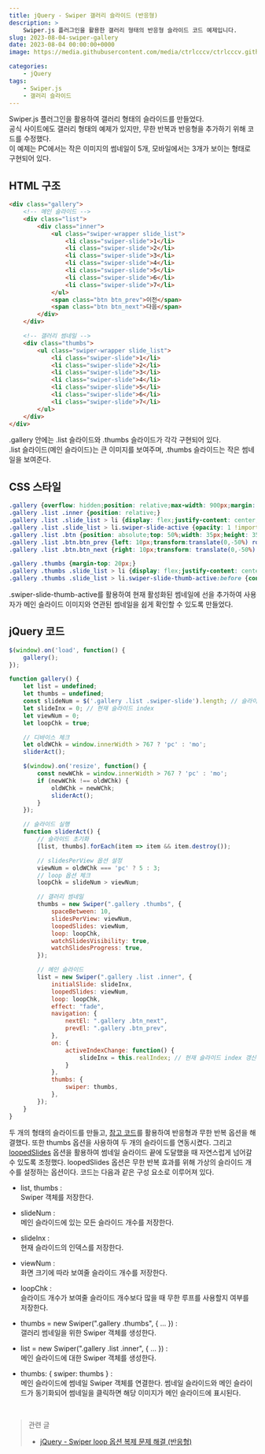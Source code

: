 ```yaml
---
title: jQuery - Swiper 갤러리 슬라이드 (반응형)
description: >  
    Swiper.js 플러그인을 활용한 갤러리 형태의 반응형 슬라이드 코드 예제입니다.
slug: 2023-08-04-swiper-gallery
date: 2023-08-04 00:00:00+0000
image: https://media.githubusercontent.com/media/ctrlcccv/ctrlcccv.github.io/master/assets/img/post/swiper-gallery.webp

categories:
    - jQuery
tags:
    - Swiper.js
    - 갤러리 슬라이드
---
```

Swiper.js 플러그인을 활용하여 갤러리 형태의 슬라이드를 만들었다.  
공식 사이트에도 갤러리 형태의 예제가 있지만, 무한 반복과 반응형을 추가하기 위해 코드를 수정했다.  
이 예제는 PC에서는 작은 이미지의 썸네일이 5개, 모바일에서는 3개가 보이는 형태로 구현되어 있다.  

## HTML 구조
```html
<div class="gallery">
    <!-- 메인 슬라이드 -->
    <div class="list">
        <div class="inner">
            <ul class="swiper-wrapper slide_list">
                <li class="swiper-slide">1</li>
                <li class="swiper-slide">2</li>
                <li class="swiper-slide">3</li>
                <li class="swiper-slide">4</li>
                <li class="swiper-slide">5</li>
                <li class="swiper-slide">6</li>
                <li class="swiper-slide">7</li>
            </ul>
            <span class="btn btn_prev">이전</span>
            <span class="btn btn_next">다음</span>
        </div>
    </div>

    <!-- 갤러리 썸네일 -->
    <div class="thumbs">
        <ul class="swiper-wrapper slide_list">
            <li class="swiper-slide">1</li>
            <li class="swiper-slide">2</li>
            <li class="swiper-slide">3</li>
            <li class="swiper-slide">4</li>
            <li class="swiper-slide">5</li>
            <li class="swiper-slide">6</li>
            <li class="swiper-slide">7</li>
        </ul>
    </div>
</div>
```
.gallery 안에는 .list 슬라이드와 .thumbs 슬라이드가 각각 구현되어 있다.  
.list 슬라이드(메인 슬라이드)는 큰 이미지를 보여주며, .thumbs 슬라이드는 작은 썸네일을 보여준다.  

## CSS 스타일
```css
.gallery {overflow: hidden;position: relative;max-width: 900px;margin: 40px auto 0;}
.gallery .list .inner {position: relative;}
.gallery .list .slide_list > li {display: flex;justify-content: center;align-items: center;height:300px;background: #8ab4f8;font-size: 48px;opacity: 0 !important;}
.gallery .list .slide_list > li.swiper-slide-active {opacity: 1 !important;} 
.gallery .list .btn {position: absolute;top: 50%;width: 35px;height: 35px;background:url('images/arrow.png') center center no-repeat;background-size: contain;text-indent: -999em;z-index: 1;}
.gallery .list .btn.btn_prev {left: 10px;transform:translate(0,-50%) rotateY(180deg);}
.gallery .list .btn.btn_next {right: 10px;transform: translate(0,-50%) ;}

.gallery .thumbs {margin-top: 20px;}
.gallery .thumbs .slide_list > li {display: flex;justify-content: center;align-items: center;position: relative;height:100px;background: #ddd;background: #8ab4f8;font-size: 24px;cursor: pointer;}
.gallery .thumbs .slide_list > li.swiper-slide-thumb-active:before {content:'';position: absolute;top: 0;right: 0;bottom: 0;left: 0;border: 4px solid #000;z-index: 1;}
```
.swiper-slide-thumb-active를 활용하여 현재 활성화된 썸네일에 선을 추가하여 사용자가 메인 슬라이드 이미지와 연관된 썸네일을 쉽게 확인할 수 있도록 만들었다.

## jQuery 코드
```js
$(window).on('load', function() {
    gallery();
});

function gallery() {
    let list = undefined;
    let thumbs = undefined;
    const slideNum = $('.gallery .list .swiper-slide').length; // 슬라이드 총 개수
    let slideInx = 0; // 현재 슬라이드 index
    let viewNum = 0;
    let loopChk = true;

    // 디바이스 체크
    let oldWChk = window.innerWidth > 767 ? 'pc' : 'mo';
    sliderAct();

    $(window).on('resize', function() {
        const newWChk = window.innerWidth > 767 ? 'pc' : 'mo';
        if (newWChk !== oldWChk) {
            oldWChk = newWChk;
            sliderAct();
        }
    });

    // 슬라이드 실행
    function sliderAct() {
        // 슬라이드 초기화
        [list, thumbs].forEach(item => item && item.destroy());

        // slidesPerView 옵션 설정
        viewNum = oldWChk === 'pc' ? 5 : 3;
        // loop 옵션 체크
        loopChk = slideNum > viewNum;

        // 갤러리 썸네일
        thumbs = new Swiper(".gallery .thumbs", {
            spaceBetween: 10,
            slidesPerView: viewNum,
            loopedSlides: viewNum,
            loop: loopChk,
            watchSlidesVisibility: true,
            watchSlidesProgress: true,
        });

        // 메인 슬라이드
        list = new Swiper(".gallery .list .inner", {
            initialSlide: slideInx,
            loopedSlides: viewNum,
            loop: loopChk,
            effect: "fade",
            navigation: {
                nextEl: ".gallery .btn_next",
                prevEl: ".gallery .btn_prev",
            },
            on: {
                activeIndexChange: function() {
                    slideInx = this.realIndex; // 현재 슬라이드 index 갱신
                }
            },
            thumbs: {
                swiper: thumbs,
            },
        });
    }
}
```
두 개의 형태의 슬라이드를 만들고, [참고 코드](https://ctrlcccv.github.io/code/2023-01-31-swiper-loop/)를 활용하여 반응형과 무한 반복 옵션을 해결했다. 또한 thumbs 옵션을 사용하여 두 개의 슬라이드를 연동시켰다. 그리고 [loopedSlides](https://swiperjs.com/swiper-api#param-loopedSlides) 옵션을 활용하여 썸네일 슬라이드 끝에 도달했을 때 자연스럽게 넘어갈 수 있도록 조정했다. loopedSlides 옵션은 무한 반복 효과를 위해 가상의 슬라이드 개수를 설정하는 옵션이다. 
코드는 다음과 같은 구성 요소로 이루어져 있다.  

* list, thumbs :   
Swiper 객체를 저장한다.  

* slideNum :   
메인 슬라이드에 있는 모든 슬라이드 개수를 저장한다.  

* slideInx :   
현재 슬라이드의 인덱스를 저장한다.  

* viewNum :   
화면 크기에 따라 보여줄 슬라이드 개수를 저장한다.  

* loopChk :   
슬라이드 개수가 보여줄 슬라이드 개수보다 많을 때 무한 루프를 사용할지 여부를 저장한다.  

* thumbs = new Swiper(".gallery .thumbs", { ... }) :  
갤러리 썸네일을 위한 Swiper 객체를 생성한다.  

* list = new Swiper(".gallery .list .inner", { ... }) :  
메인 슬라이드에 대한 Swiper 객체를 생성한다.  

* thumbs: { swiper: thumbs } :   
메인 슬라이드에 썸네일 Swiper 객체를 연결한다. 썸네일 슬라이드와 메인 슬라이드가 동기화되어 썸네일을 클릭하면 해당 이미지가 메인 슬라이드에 표시된다.   

<br>

> 관련 글 
> * [jQuery - Swiper loop 옵션 복제 문제 해결 (반응형)](https://ctrlcccv.github.io/code/2023-01-31-swiper-loop/)


<!-- [>> 예제 다운로드](https://github.com/ctrlcccv/swiper-gallery/) -->
